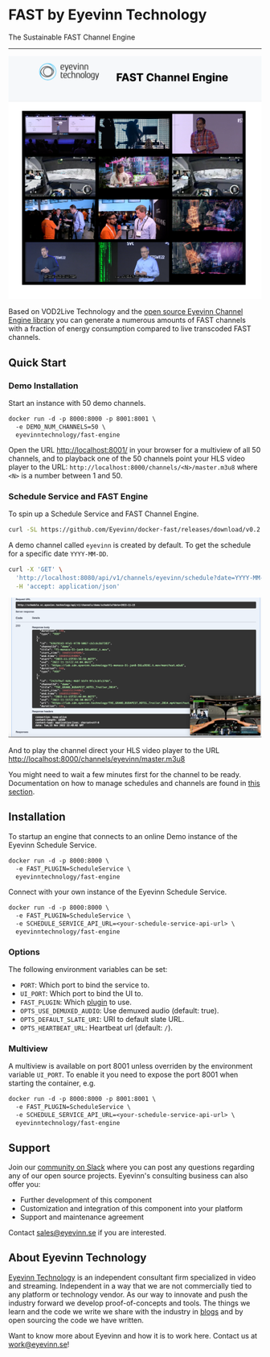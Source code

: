 # FAST by Eyevinn Technology

The Sustainable FAST Channel Engine

---

![Screenshot multiview](images/ui-screenshot.png)

Based on VOD2Live Technology and the [open source Eyevinn Channel Engine library](https://vod2live.docs.eyevinn.technology) you can generate a numerous amounts of FAST channels with a fraction of energy consumption compared to live transcoded FAST channels.

## Quick Start

### Demo Installation

Start an instance with 50 demo channels.

```
docker run -d -p 8000:8000 -p 8001:8001 \
  -e DEMO_NUM_CHANNELS=50 \
  eyevinntechnology/fast-engine
```

Open the URL [http://localhost:8001/](http://localhost:8001/) in your browser for a multiview of all 50 channels, and to playback one of the 50 channels point your HLS video player to the URL: `http://localhost:8000/channels/<N>/master.m3u8` where `<N>` is a number between 1 and 50.

### Schedule Service and FAST Engine

To spin up a Schedule Service and FAST Channel Engine.

```bash
curl -SL https://github.com/Eyevinn/docker-fast/releases/download/v0.2.0/docker-compose.yml | docker-compose up
```

A demo channel called `eyevinn` is created by default. To get the schedule for a specific date `YYYY-MM-DD`.

```bash
curl -X 'GET' \
  'http://localhost:8080/api/v1/channels/eyevinn/schedule?date=YYYY-MM-DD' \
  -H 'accept: application/json'
```

![Screenshot schedule](images/screenshot.png)

And to play the channel direct your HLS video player to the URL [http://localhost:8000/channels/eyevinn/master.m3u8](http://web.player.eyevinn.technology/?manifest=http%3A%2F%2Flocalhost%3A8000%2Fchannels%2Feyevinn%2Fmaster.m3u8)

You might need to wait a few minutes first for the channel to be ready. Documentation on how to manage schedules and channels are found in [this section](plugins/schedule_service.md).

## Installation

To startup an engine that connects to an online Demo instance of the Eyevinn Schedule Service.

```
docker run -d -p 8000:8000 \
  -e FAST_PLUGIN=ScheduleService \
  eyevinntechnology/fast-engine
```

Connect with your own instance of the Eyevinn Schedule Service.

```
docker run -d -p 8000:8000 \
  -e FAST_PLUGIN=ScheduleService \
  -e SCHEDULE_SERVICE_API_URL=<your-schedule-service-api-url> \
  eyevinntechnology/fast-engine
```

### Options

The following environment variables can be set:

- `PORT`: Which port to bind the service to.
- `UI_PORT`: Which port to bind the UI to.
- `FAST_PLUGIN`: Which [plugin](plugins.md) to use.
- `OPTS_USE_DEMUXED_AUDIO`: Use demuxed audio (default: true).
- `OPTS_DEFAULT_SLATE_URI`: URI to default slate URL.
- `OPTS_HEARTBEAT_URL`: Heartbeat url (default: `/`).

### Multiview

A multiview is available on port 8001 unless overriden by the environment variable `UI_PORT`. To enable it you need to expose the port 8001 when starting the container, e.g.

```
docker run -d -p 8000:8000 -p 8001:8001 \
  -e FAST_PLUGIN=ScheduleService \
  -e SCHEDULE_SERVICE_API_URL=<your-schedule-service-api-url> \
  eyevinntechnology/fast-engine
```

## Support

Join our [community on Slack](http://slack.streamingtech.se) where you can post any questions regarding any of our open source projects. Eyevinn's consulting business can also offer you:

- Further development of this component
- Customization and integration of this component into your platform
- Support and maintenance agreement

Contact [sales@eyevinn.se](mailto:sales@eyevinn.se) if you are interested.

## About Eyevinn Technology

[Eyevinn Technology](https://www.eyevinntechnology.se) is an independent consultant firm specialized in video and streaming. Independent in a way that we are not commercially tied to any platform or technology vendor. As our way to innovate and push the industry forward we develop proof-of-concepts and tools. The things we learn and the code we write we share with the industry in [blogs](https://dev.to/video) and by open sourcing the code we have written.

Want to know more about Eyevinn and how it is to work here. Contact us at work@eyevinn.se!
